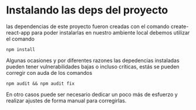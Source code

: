 # Instalando las deps del proyecto

las dependencias de este proyecto fueron creadas con el comando create-react-app
para poder instalarlas en nuestro ambiente local debemos utilizar el comando

```
npm install
```

Algunas ocasiones y por diferentes razones las depedencias instaladas pueden tener vulnerabilidades bajas o incluso críticas, estás se pueden corregir con auda de los comandos

```
npm audit && npm audit fix
```

En otro casos puede ser necesario dedicar un poco más de esfuerzo y realizar ajustes de forma manual para corregirlas.

